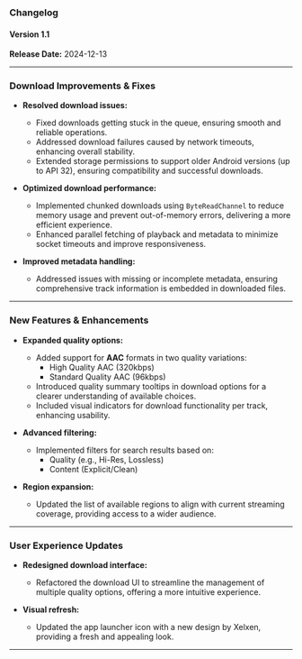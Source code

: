 ### Changelog

#### Version 1.1
**Release Date:** 2024-12-13

---

### **Download Improvements & Fixes**
- **Resolved download issues:**
  - Fixed downloads getting stuck in the queue, ensuring smooth and reliable operations.
  - Addressed download failures caused by network timeouts, enhancing overall stability.
  - Extended storage permissions to support older Android versions (up to API 32), ensuring compatibility and successful downloads.

- **Optimized download performance:**
  - Implemented chunked downloads using `ByteReadChannel` to reduce memory usage and prevent out-of-memory errors, delivering a more efficient experience.
  - Enhanced parallel fetching of playback and metadata to minimize socket timeouts and improve responsiveness.

- **Improved metadata handling:**
  - Addressed issues with missing or incomplete metadata, ensuring comprehensive track information is embedded in downloaded files.

---

### **New Features & Enhancements**
- **Expanded quality options:**
  - Added support for **AAC** formats in two quality variations:
    - High Quality AAC (320kbps)
    - Standard Quality AAC (96kbps)
  - Introduced quality summary tooltips in download options for a clearer understanding of available choices.
  - Included visual indicators for download functionality per track, enhancing usability.

- **Advanced filtering:**
  - Implemented filters for search results based on:
    - Quality (e.g., Hi-Res, Lossless)
    - Content (Explicit/Clean)

- **Region expansion:**
  - Updated the list of available regions to align with current streaming coverage, providing access to a wider audience.

---

### **User Experience Updates**
- **Redesigned download interface:**
  - Refactored the download UI to streamline the management of multiple quality options, offering a more intuitive experience.

- **Visual refresh:**
  - Updated the app launcher icon with a new design by Xelxen, providing a fresh and appealing look.

---
